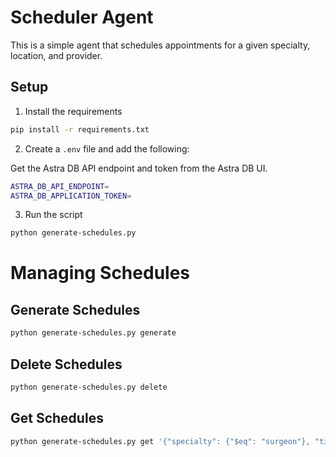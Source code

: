 # Scheduler Agent

This is a simple agent that schedules appointments for a given specialty, location, and provider.

## Setup

1. Install the requirements

```bash
pip install -r requirements.txt
```

2. Create a `.env` file and add the following:

Get the Astra DB API endpoint and token from the Astra DB UI.
```bash
ASTRA_DB_API_ENDPOINT=
ASTRA_DB_APPLICATION_TOKEN=
```

3. Run the script

```bash
python generate-schedules.py
```
# Managing Schedules

## Generate Schedules

```bash
python generate-schedules.py generate
```

## Delete Schedules

```bash
python generate-schedules.py delete
```

## Get Schedules

```bash
python generate-schedules.py get '{"specialty": {"$eq": "surgeon"}, "timestamp": {"$gt": "2025-03-25T00:00:00Z", "$lte": "2025-03-26T00:00:00Z"}}'
```
